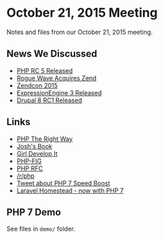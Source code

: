 # October 21, 2015 Meeting

Notes and files from our October 21, 2015 meeting.

## News We Discussed

* [PHP RC 5 Released](http://php.net/archive/2015.php#id2015-10-15-2)
* [Rogue Wave Acquires Zend](http://www.zend.com/en/resources/news-and-events/newsroom/press/3683_rogue-wave-software-acquires-enterprise-php-leader-zend-acquisition-broadens-enterprise-strength-across-top-five-development-languages)
* [Zendcon 2015](http://www.zendcon.com/)
* [ExpressionEngine 3 Released](https://ellislab.com/blog/entry/expressionengine-3-is-here)
* [Drupal 8 RC1 Released](https://www.drupal.org/drupal-8.0.0-rc1)

## Links

* [PHP The Right Way](http://www.phptherightway.com/)
* [Josh's Book](http://www.amazon.com/Modern-PHP-Features-Good-Practices/dp/1491905018/)
* [Girl Develop It](https://www.girldevelopit.com/)
* [PHP-FIG](http://www.php-fig.org/)
* [PHP RFC](https://wiki.php.net/rfc)
* [/r/php](http://reddit.com/r/php)
* [Tweet about PHP 7 Speed Boost](https://twitter.com/zeevs/status/656576827931017216)
* [Laravel Homestead - now with PHP 7](http://laravel.com/docs/5.1/homestead)

## PHP 7 Demo

See files in `demo/` folder.
